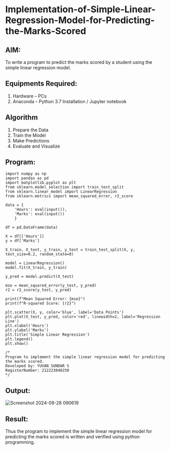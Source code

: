 # Implementation-of-Simple-Linear-Regression-Model-for-Predicting-the-Marks-Scored

## AIM:
To write a program to predict the marks scored by a student using the simple linear regression model.

## Equipments Required:
1. Hardware – PCs
2. Anaconda – Python 3.7 Installation / Jupyter notebook

## Algorithm
1. Prepare the Data
2. Train the Model
3. Make Predictions
4. Evaluate and Visualize

## Program:
```
import numpy as np
import pandas as pd
import matplotlib.pyplot as plt
from sklearn.model_selection import train_test_split
from sklearn.linear_model import LinearRegression
from sklearn.metrics import mean_squared_error, r2_score

data = {
    'Hours': eval(input()),
    'Marks': eval(input())
    }

df = pd.DataFrame(data)

X = df[['Hours']]  
y = df['Marks']    

X_train, X_test, y_train, y_test = train_test_split(X, y, test_size=0.2, random_state=0)

model = LinearRegression()
model.fit(X_train, y_train)

y_pred = model.predict(X_test)

mse = mean_squared_error(y_test, y_pred)
r2 = r2_score(y_test, y_pred)

print(f"Mean Squared Error: {mse}")
print(f"R-squared Score: {r2}")

plt.scatter(X, y, color='blue', label='Data Points')
plt.plot(X_test, y_pred, color='red', linewidth=2, label='Regression Line')
plt.xlabel('Hours')
plt.ylabel('Marks')
plt.title('Simple Linear Regression')
plt.legend()
plt.show()

/*
Program to implement the simple linear regression model for predicting the marks scored.
Developed by: YUVAN SUNDAR S
RegisterNumber: 212223040250 
*/
```

## Output:
![Screenshot 2024-08-28 090619](https://github.com/user-attachments/assets/2883d23e-e7e5-473e-8d2f-36253ef51dc4)



## Result:
Thus the program to implement the simple linear regression model for predicting the marks scored is written and verified using python programming.
